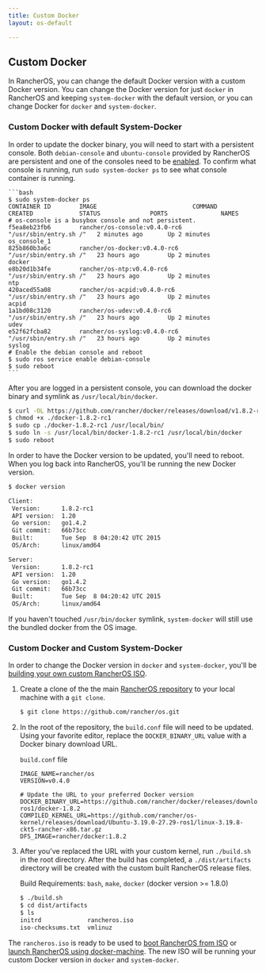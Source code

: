 ```yaml
---
title: Custom Docker
layout: os-default

---
```


## Custom Docker

In RancherOS, you can change the default Docker version with a custom Docker version. You can change the Docker version for just `docker` in RancherOS and keeping `system-docker` with the default version, or you can change Docker for `docker` and `system-docker`. 

### Custom Docker with default System-Docker

In order to update the docker binary, you will need to start with a persistent console. Both `debian-console` and `ubuntu-console` provided by RancherOS are persistent and one of the consoles need to be [enabled]({{site.baseurl}}/os/configuration/custom-console/). To confirm what console is running, run `sudo system-docker ps` to see what console container is running.

    ```bash
    $ sudo system-docker ps
    CONTAINER ID        IMAGE                           COMMAND                  CREATED             STATUS              PORTS               NAMES
    # os-console is a busybox console and not persistent. 
    f5ea8eb23fb6        rancher/os-console:v0.4.0-rc6   "/usr/sbin/entry.sh /"   2 minutes ago       Up 2 minutes                            os_console_1
    825b860b3a6c        rancher/os-docker:v0.4.0-rc6    "/usr/sbin/entry.sh /"   23 hours ago        Up 2 minutes                            docker
    e8b20d1b34fe        rancher/os-ntp:v0.4.0-rc6       "/usr/sbin/entry.sh /"   23 hours ago        Up 2 minutes                            ntp
    420aced55a08        rancher/os-acpid:v0.4.0-rc6     "/usr/sbin/entry.sh /"   23 hours ago        Up 2 minutes                            acpid
    1a1bd08c3120        rancher/os-udev:v0.4.0-rc6      "/usr/sbin/entry.sh /"   23 hours ago        Up 2 minutes                            udev
    e52f62fcba82        rancher/os-syslog:v0.4.0-rc6    "/usr/sbin/entry.sh /"   23 hours ago        Up 2 minutes                            syslog
    # Enable the debian console and reboot
    $ sudo ros service enable debian-console
    $ sudo reboot
    ```

After you are logged in a persistent console, you can download the docker binary and symlink as `/usr/local/bin/docker`.

```bash
$ curl -OL https://github.com/rancher/docker/releases/download/v1.8.2-rc1-ros/docker-1.8.2-rc1
$ chmod +x ./docker-1.8.2-rc1
$ sudo cp ./docker-1.8.2-rc1 /usr/local/bin/ 
$ sudo ln -s /usr/local/bin/docker-1.8.2-rc1 /usr/local/bin/docker 
$ sudo reboot
```

In order to have the Docker version to be updated, you'll need to reboot. When you log back into RancherOS, you'll be running the new Docker version. 

```bash
$ docker version

Client:
 Version:      1.8.2-rc1
 API version:  1.20
 Go version:   go1.4.2
 Git commit:   66b73cc
 Built:        Tue Sep  8 04:20:42 UTC 2015
 OS/Arch:      linux/amd64

Server:
 Version:      1.8.2-rc1
 API version:  1.20
 Go version:   go1.4.2
 Git commit:   66b73cc
 Built:        Tue Sep  8 04:20:42 UTC 2015
 OS/Arch:      linux/amd64
```

If you haven't touched `/usr/bin/docker` symlink, `system-docker` will still use the bundled docker from the OS image.

### Custom Docker and Custom System-Docker 

In order to change the Docker version in `docker` and `system-docker`, you'll be [building your own custom RancherOS ISO]({{site.baseurl}}/os/configuration/custom-rancheros-iso/).

1. Create a clone of the the main [RancherOS repository](https://github.com/rancher/os) to your local machine with a `git clone`. 

     ```bash
     $ git clone https://github.com/rancher/os.git
     ```

2. In the root of the repository, the `build.conf` file will need to be updated. Using your favorite editor, replace the `DOCKER_BINARY_URL` value with a Docker binary download URL. 

     `build.conf` file

     ```
     IMAGE_NAME=rancher/os
     VERSION=v0.4.0

     # Update the URL to your preferred Docker version
     DOCKER_BINARY_URL=https://github.com/rancher/docker/releases/download/v1.8.2-ros1/docker-1.8.2
     COMPILED_KERNEL_URL=https://github.com/rancher/os-kernel/releases/download/Ubuntu-3.19.0-27.29-ros1/linux-3.19.8-ckt5-rancher-x86.tar.gz
     DFS_IMAGE=rancher/docker:1.8.2
     ```

3. After you've replaced the URL with your custom kernel, run `./build.sh` in the root directory. After the build has completed, a `./dist/artifacts` directory will be created with the custom built RancherOS release files. 

     Build Requirements: `bash`, `make`, `docker` (docker version >= 1.8.0)

     ```bash
     $ ./build.sh
     $ cd dist/artifacts
     $ ls
     initrd             rancheros.iso
     iso-checksums.txt	vmlinuz
     ```

The `rancheros.iso` is ready to be used to [boot RancherOS from ISO]({{site.baseurl}}/os/running-rancheros/workstation/boot-from-iso/) or [launch RancherOS using docker-machine]({{site.baseurl}}/os/running-rancheros/workstation/docker-machine). The new ISO will be running your custom Docker version in `docker` and `system-docker`. 



